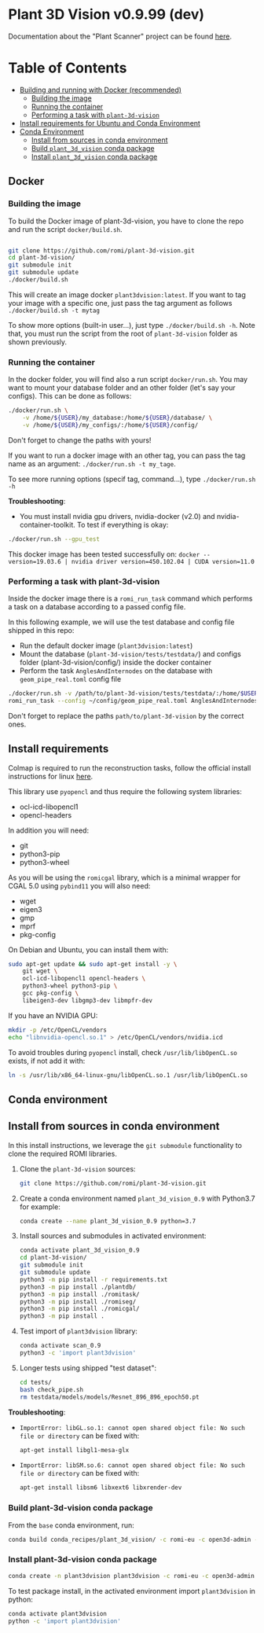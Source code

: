 # Plant 3D Vision v0.9.99 (dev)

Documentation about the "Plant Scanner" project can be found [here](https://docs.romi-project.eu/Scanner/).

# Table of Contents
- [Building and running with Docker (recommended)](#Docker)
    * [Building the image](#Building-the-image)
    * [Running the container](#Running-the-container)
    * [Performing a task with `plant-3d-vision`](#Performing-a-task-with-plant-3d-vision)
- [Install requirements for Ubuntu and Conda Environment](#Install-requirements)
- [Conda Environment](#Conda-environment)
    * [Install from sources in conda environment](#Install-from-sources-in-conda-environment)
    * [Build `plant_3d_vision` conda package](#Build-plant-3d-vision-conda-package)
    * [Install `plant_3d_vision` conda package](#Install-plant-3d-vision-conda-package)

## Docker

### Building the image
To build the Docker image of plant-3d-vision, you have to clone the repo and run the script `docker/build.sh`.

```bash

git clone https://github.com/romi/plant-3d-vision.git
cd plant-3d-vision/
git submodule init
git submodule update
./docker/build.sh
```
This will create an image docker `plant3dvision:latest`. If you want to tag your image with a specific one, just pass the tag argument as follows
`./docker/build.sh -t mytag`

To show more options (built-in user...), just type `./docker/build.sh -h`.
Note that, you must run the script from the root of `plant-3d-vision` folder as shown previously.


### Running the container
In the docker folder, you will find also a run script `docker/run.sh`.
You may want to mount your database folder and an other folder (let's say your configs).
This can be done as follows:
```bash
./docker/run.sh \
    -v /home/${USER}/my_database:/home/${USER}/database/ \
    -v /home/${USER}/my_configs/:/home/${USER}/config/
```
Don't forget to change the paths with yours!

If you want to run a docker image with an other tag, you can pass the tag name as an argument:
`./docker/run.sh -t my_tage`.

To see more running options (specif tag, command...), type `./docker/run.sh -h`

**Troubleshooting**:

- You must install nvidia gpu drivers, nvidia-docker (v2.0) and nvidia-container-toolkit. To test if everything is okay:

```bash
./docker/run.sh --gpu_test
```

This docker image has been tested successfully on:
`docker --version=19.03.6 | nvidia driver version=450.102.04 | CUDA version=11.0`

### Performing a task with plant-3d-vision
Inside the docker image there is a `romi_run_task` command which performs a task on a database according to a passed config file.

In this following example, we will use the test database and config file shipped in this repo:
 - Run the default docker image (`plant3dvision:latest`)
 - Mount the database (`plant-3d-vision/tests/testdata/`) and configs folder (plant-3d-vision/config/) inside the docker container
 - Perform the task `AnglesAndInternodes` on the database with `geom_pipe_real.toml` config file

```bash
./docker/run.sh -v /path/to/plant-3d-vision/tests/testdata/:/home/$USER/database/ -v /path/to/plant-3d-vision/config/:/home/$USER/config
romi_run_task --config ~/config/geom_pipe_real.toml AnglesAndInternodes ~/database/real_plant/
```

Don't forget to replace the paths `path/to/plant-3d-vision` by the correct ones.

## Install requirements
Colmap is required to run the reconstruction tasks, follow the official install instructions for linux [here](https://colmap.github.io/install.html#linux).

This library use `pyopencl` and thus require the following system libraries:

- ocl-icd-libopencl1
- opencl-headers

In addition you will need:

- git
- python3-pip
- python3-wheel

As you will be using the `romicgal` library, which is a minimal wrapper for CGAL 5.0 using `pybind11` you will also need:
- wget
- eigen3
- gmp
- mprf
- pkg-config

On Debian and Ubuntu, you can install them with:
```bash
sudo apt-get update && sudo apt-get install -y \
    git wget \
    ocl-icd-libopencl1 opencl-headers \
    python3-wheel python3-pip \
    gcc pkg-config \
    libeigen3-dev libgmp3-dev libmpfr-dev
```

If you have an NVIDIA GPU:
```bash
mkdir -p /etc/OpenCL/vendors
echo "libnvidia-opencl.so.1" > /etc/OpenCL/vendors/nvidia.icd
```

To avoid troubles during `pyopencl` install, check `/usr/lib/libOpenCL.so` exists, if not add it with:
```bash
ln -s /usr/lib/x86_64-linux-gnu/libOpenCL.so.1 /usr/lib/libOpenCL.so
```

## Conda environment

## Install from sources in conda environment
In this install instructions, we leverage the `git submodule` functionality to clone the required ROMI libraries.

1. Clone the `plant-3d-vision` sources:
    ```bash
    git clone https://github.com/romi/plant-3d-vision.git
    ```
2. Create a conda environment named `plant_3d_vision_0.9` with Python3.7 for example:
    ```bash
    conda create --name plant_3d_vision_0.9 python=3.7
    ```
3. Install sources and submodules in activated environment:
    ```bash
    conda activate plant_3d_vision_0.9
    cd plant-3d-vision/
    git submodule init
    git submodule update
    python3 -m pip install -r requirements.txt
    python3 -m pip install ./plantdb/
    python3 -m pip install ./romitask/
    python3 -m pip install ./romiseg/
    python3 -m pip install ./romicgal/
    python3 -m pip install .
    ```
4. Test import of `plant3dvision` library:
    ```bash
    conda activate scan_0.9
    python3 -c 'import plant3dvision'
    ```
5. Longer tests using shipped "test dataset":
    ```bash
    cd tests/
    bash check_pipe.sh
    rm testdata/models/models/Resnet_896_896_epoch50.pt
    ```

**Troubleshooting**:

- `ImportError: libGL.so.1: cannot open shared object file: No such file or directory` can be fixed with:
    ```bash
    apt-get install libgl1-mesa-glx
    ```
- `ImportError: libSM.so.6: cannot open shared object file: No such file or directory` can be fixed with:
    ```bash
    apt-get install libsm6 libxext6 libxrender-dev
    ```

### Build plant-3d-vision conda package
From the `base` conda environment, run:
```bash
conda build conda_recipes/plant_3d_vision/ -c romi-eu -c open3d-admin -c conda-forge --user romi-eu
```


### Install plant-3d-vision conda package
```bash
conda create -n plant3dvision plant3dvision -c romi-eu -c open3d-admin --force
```
To test package install, in the activated environment import `plant3dvision` in python:
```bash
conda activate plant3dvision
python -c 'import plant3dvision'
```
